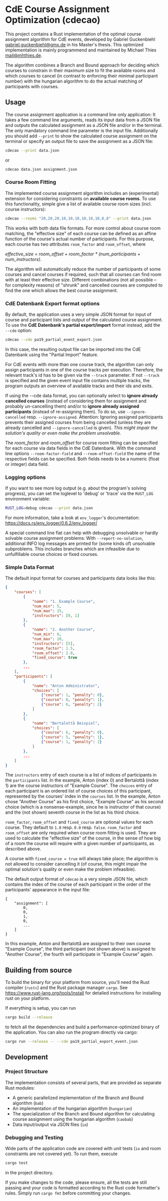 
# CdE Course Assignment Optimization (cdecao)

This project contains a Rust implementation of the optimal course assignment algorithm for CdE events, developed by
Gabriel Guckenbiehl <gabriel.guckenbiehl@gmx.de> in his Master's thesis. This optimized implementation is mainly programmend and maintained by
Michael Thies <mail@mhthies.de>.

The algorithm combines a Branch and Bound approach for deciding which courses to constrain in their maximum size to fit
the available rooms and which courses to cancel (in contrast to enforcing their minimal participant number) with the
hungarian algorithm to do the actual matching of participants with courses.


## Usage

The course assignment application is a command line only application: It takes a few command line arguments, reads its
input data from a JSON file and outputs the calculated assignment as a JSON file and/or in the terminal. The only
mandatory command line parameter is the input file. Additionally you should add `--print` to show the calculated
course assignment on the terminal or specify an output file to save the assignment as a JSON file:
```sh
cdecao --print data.json
```
or
```sh
cdecao data.json assignment.json
```


### Course Room Fitting

The implemented course assignment algorithm includes an (experimental) extension for considering constraints on
**available course rooms**. To use this functionality, simple give a list of available course room sizes (incl. course
instructors):
```sh
cdecao --rooms "20,20,20,10,10,10,10,10,10,8,8" --print data.json
```
This works with both data file formats. For more control about course room matching, the "effective size" of each course
can be defined as an affine function of the course's actual number of participants. For this purpose, each course has
two attributes `room_factor` and `room_offset`, where

*effective_size = room_offset + room_factor * (num_participants + num_instructors)*.

The algorithm will automatically reduce the number of participants of some courses and cancel courses if required, such
that all courses can find room with at least their effective size. Different combinations (not all possible – for
complexity reasons) of "shrunk" and cancelled courses are computed to find the one which allows the best course
assignment.


### CdE Datenbank Export format options

By default, the application uses a very simple JSON format for input of course and participant lists and output of the
calculated course assignment. To use the **CdE Datenbank's partial export/import** format instead, add the `--cde` option:
```sh
cdecao --cde pa19_partial_event_export.json
```
In this case, the resulting output file can be imported into the CdE Datenbank using the "Partial Import" feature.

For CdE events with more than one course track, the algorithm can only assign participants in one of the course tracks per execution.
Therefore, the relevant track's id has to be given via the `--track` parameter.
If not `--track` is specified and the given event input file contains multiple tracks, the program outputs an overview of available tracks and their ids and exits. 

If using the --cde data format, you can optionally select to **ignore already cancelled courses** (instead of considering
them for assignment and probably un-cancelling them) and/or to **ignore already assigned participants** (instead of
re-assigning them). To do so, use `--ignore-cancelled` resp. `--ignore-assigned`. Attention: Ignoring assigned
participants prevents their assigned courses from being cancelled (unless they are already cancelled and
`--ignore-cancelled` is given). *This might impair the solution's quality or even make the problem unsolvable.*

The *room_factor* and *room_offset* for course room fitting can be specified for each course via data fields in the
CdE Datenbank. With the command line options `--room-factor-field` and `--room-offset-field` the name of the respective
fields can be specified. Both fields needs to be a numeric (float or integer) data field.


### Logging options

If you want to see more log output (e.g. about the program's solving progress), you can set the loglevel to 'debug' or
'trace' via the `RUST_LOG` environment variable:
```sh
RUST_LOG=debug cdecao --print data.json
```
For more information, take a look at `env_logger`'s documentation: https://docs.rs/env_logger/0.6.2/env_logger/

A special command line flat can help with debugging unsolvable or hardly solvable course assignment problems: With
`--report-no-solution`, additional INFO log messages are printed for (some kinds of) unsolvable subproblems. This
includes branches which are infeasible due to unfulfillable course choices or fixed courses.


### Simple Data Format

The default input format for courses and participants data looks like this:
```json
{
    "courses": [
        {
            "name": "1. Example Course",
            "num_min": 5,
            "num_max": 15,
            "instructors": [0, 1]
        },
        {
            "name": "2. Another Course",
            "num_min": 6,
            "num_max": 10,
            "instructors": [5],
            "room_factor": 1.5,
            "room_offset": 2.0,
            "fixed_course": true
        },
        ...
    ],
    "participants": [
        {
            "name": "Anton Administrator",
            "choices": [
                {"course": 1, "penalty": 0},
                {"course": 0, "penalty": 1},
                {"course": 6, "penalty": 2}
            ]
        },
        {
            "name": "Bertalottå Beispiel",
            "choices": [
                {"course": 6, "penalty": 0},
                {"course": 5, "penalty": 1},
                {"course": 1, "penalty": 2}
            ]
        },
        ...
    ]
}
```
The `instructors` entry of each course is a list of indices of participants in the `participants` list. In the example,
Anton (index 0) and Bertalottå (index 1) are the course instructors of "Example Course". The `choices` entry of
each participant is an ordered list of course choices of this participant, represented by the courses' index in the
`courses` list. In the example, Anton chose "Another Course" as his first choice, "Example Course" as his second choice
(which is a nonsense-example, since he is instructor of that course) and the (not shown) seventh course in the list as
his third choice.

`room_factor`, `room_offset` and `fixed_course` are optional values for each course. They default to `1.0` resp. `0.0`
resp. `false`. `room_factor` and `room_offset` are only required when course room fitting is used. They are used to
calculate the "effective size" of the course, in the sense of how big of a room the course will require with a given
number of participants, as described above.

A course with `fixed_course = true` will always take place; the algorithm is not allowed to
consider cancelling it (of course, this might impair the optimal solution's quality or even make the problem
infeasible).

The default output format of `cdecao` is a very simple JSON file, which contains the index of the course of each
participant in the order of the participants' appearance in the input file:

```
{
    "assignment": [
        0,
        0,
        1,
        0,
        ...
    ]
}
```
In this example, Anton and Bertalottå are assigned to their own course "Example Course", the third participant (not
shown above) is assigned to "Another Course", the fourth will participate in "Example Course" again.


## Building from source

To build the binary for your platform from source, you'll need the Rust compiler (`rustc`) and the Rust package manager
`cargo`. See https://www.rust-lang.org/tools/install for detailed instructions for installing rust on your platform.

If everything is setup, you can run
```sh
cargo build --release
```
to fetch all the dependencies and build a performance-optimized binary of the application. You can also run the program
directly via cargo:
```sh
cargo run --release -- --cde pa19_partial_export_event.json
```


## Development

### Project Structure

The implementation consists of several parts, that are provided as separate Rust modules:

* A generic parallelized implementation of the Branch and Bound algorithm (`bab`)
* An implementation of the hungarian algorithm (`hungarian`)
* The specialization of the Branch and Bound algorithm for calculating course assignment using the hungarian algorithm
  (`caobab`)
* Data input/output via JSON files (`io`)


### Debugging and Testing

Wide parts of the application code are covered with unit tests (`io` and room constraints are not covered yet). To run
them, execute
```sh
cargo test
```
in the project directory.

If you make changes to the code, please ensure, all the tests are still passing and your code is formatted according to
the Rust code formatter's rules. Simply run `cargo fmt` before committing your changes.
